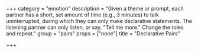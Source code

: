+++
category = "emotion"
description = "Given a theme or prompt, each partner has a short, set amount of time (e.g., 3 minutes) to talk uninterrupted, during which they can only make declarative statements. The listening partner can only listen, or say, \"Tell me more.\" Change the roles and repeat."
group = "pairs"
props = ["none"]
title = "Declarative Pairs"

+++

